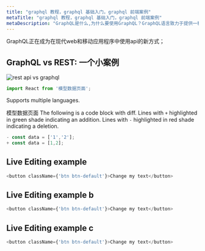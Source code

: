 ```yaml
---
title: "graphql 教程，graphql 基础入门，graphql 前端案例"
metaTitle: "graphql 教程，graphql 基础入门，graphql 前端案例"
metaDescription: "GraphQL是什么,为什么要使用GraphQL？GraphQL语言致力于提供一种直观的弹性语法系统，用以描述客户端程序设计时的数据需求以及数据交互行为。"
---
```


GraphQL正在成为在现代web和移动应用程序中使用api的新方式；



## GraphQL vs REST: 一个小案例

![rest api vs graphql](/images/graphql/rest-api-vs-graphql.png)

```javascript
import React from '模型数据页面';
```

Supports multiple languages.

模型数据页面 The following is a code block with diff. Lines with `+` highlighted in green shade indicating an addition. Lines with `-` highlighted in red shade indicating a deletion.

```javascript
- const data = ['1','2'];
+ const data = [1,2];
```

## Live Editing example

```javascript react-live=true
<button className={'btn btn-default'}>Change my text</button>
```

## Live Editing example b

```javascript react-live=true
<button className={'btn btn-default'}>Change my text</button>
```

## Live Editing example c

```javascript react-live=true
<button className={'btn btn-default'}>Change my text</button>
```